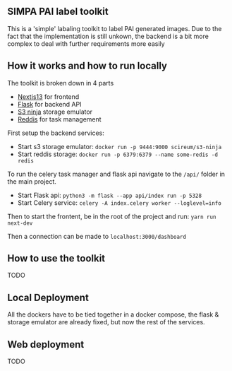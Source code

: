 

## SIMPA PAI label toolkit

This is a 'simple' labaling toolkit to label PAI generated images. Due to the fact that the implementation is still unkown, the backend is a bit more complex to deal with further requirements more easily

## How it works and how to run locally
The toolkit is broken down in 4 parts
- [Nextjs13](https://nextjs.org/blog/next-13) for frontend 
- [Flask](https://flask.palletsprojects.com/en/3.0.x/) for backend API 
- [S3 ninja](https://s3ninja.net/) storage emulator
- [Reddis](https://hub.docker.com/_/redis) for task management

First setup the backend services:
- Start s3 storage emulator: `docker run -p 9444:9000 scireum/s3-ninja`
- Start reddis storage: `docker run -p 6379:6379 --name some-redis -d redis`

To run the celery task manager and flask api navigate to the `/api/` folder in the main project.
-  Start Flask api: `python3 -m flask --app api/index run -p 5328`
-  Start Celery service: `celery -A index.celery worker --loglevel=info `

Then to start the frontent, be in the root of the project and run: `yarn run next-dev`

Then a connection can be made to `localhost:3000/dashboard`

## How to use the toolkit
TODO

## Local Deployment
All the dockers have to be tied together in a docker compose, the flask & storage emulator are already fixed, but now the rest of the services.

## Web deployment
TODO

